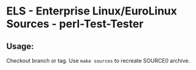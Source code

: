 # ELS - Enterprise Linux/EuroLinux Sources - perl-Test-Tester
 
## Usage:
  Checkout branch or tag. Use `make sources` to recreate  SOURCE0 archive.
